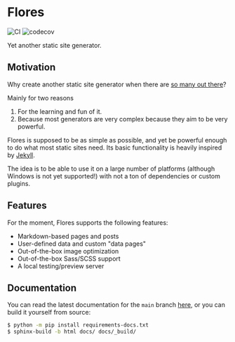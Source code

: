 # Flores

![CI](https://github.com/kokkonisd/flores/actions/workflows/ci.yaml/badge.svg?branch=dev)
![codecov](https://codecov.io/gh/kokkonisd/flores/branch/dev/graph/badge.svg)

Yet another static site generator.


## Motivation

Why create another static site generator when there are
[so many out there](https://jamstack.org/generators/)?

Mainly for two reasons

1. For the learning and fun of it.
2. Because most generators are very complex because they aim to be very powerful.

Flores is supposed to be as simple as possible, and yet be powerful enough to do what
most static sites need. Its basic functionality is heavily inspired by
[Jekyll](https://jekyllrb.com/).

The idea is to be able to use it on a large number of platforms (although Windows is not
yet supported!) with not a ton of dependencies or custom plugins.


## Features

For the moment, Flores supports the following features:

- Markdown-based pages and posts
- User-defined data and custom "data pages"
- Out-of-the-box image optimization
- Out-of-the-box Sass/SCSS support
- A local testing/preview server


## Documentation

You can read the latest documentation for the ``main`` branch
[here](https://kokkonisd.github.io/flores), or you can build it yourself from source:

```bash
$ python -m pip install requirements-docs.txt
$ sphinx-build -b html docs/ docs/_build/
```
